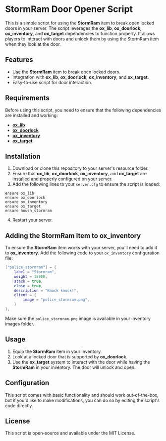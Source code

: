 # StormRam Door Opener Script

This is a simple script for using the **StormRam** item to break open locked doors in your server. The script leverages the **ox_lib**, **ox_doorlock**, **ox_inventory**, and **ox_target** dependencies to function properly. It allows players to interact with doors and unlock them by using the StormRam item when they look at the door.

## Features
- Use the **StormRam** item to break open locked doors.
- Integration with **ox_lib**, **ox_doorlock**, **ox_inventory**, and **ox_target**.
- Easy-to-use script for door interaction.

## Requirements
Before using this script, you need to ensure that the following dependencies are installed and working:

- [**ox_lib**]([https://github.com/YourLinkHere](https://github.com/overextended/ox_lib))
- [**ox_doorlock**]([https://github.com/YourLinkHere](https://github.com/overextended/ox_doorlock))
- [**ox_inventory**]([https://github.com/YourLinkHere](https://github.com/overextended/ox_inventory))
- [**ox_target**]([https://github.com/YourLinkHere](https://github.com/overextended/ox_target))

## Installation

1. Download or clone this repository to your server's resource folder.
2. Ensure that **ox_lib**, **ox_doorlock**, **ox_inventory**, and **ox_target** are installed and properly configured on your server.
3. Add the following lines to your `server.cfg` to ensure the script is loaded:

```plaintext
ensure ox_lib
ensure ox_doorlock
ensure ox_inventory
ensure ox_target
ensure howsn_stormram
```

4. Restart your server.

## Adding the StormRam Item to **ox_inventory**

To ensure the **StormRam** item works with your server, you'll need to add it to **ox_inventory**. Add the following code to your `ox_inventory` configuration file:

```lua
["police_stormram"] = {
    label = "Stormram",
    weight = 18000,
    stack = true,
    close = true,
    description = "Knock knock!",
    client = {
        image = "police_stormram.png",
    }
},
```

Make sure the `police_stormram.png` image is available in your inventory images folder.

## Usage

1. Equip the **StormRam** item in your inventory.
2. Look at a locked door that is supported by **ox_doorlock**.
3. Use the **ox_target** system to interact with the door while having the **StormRam** in your inventory. The door will unlock and open.

## Configuration

This script comes with basic functionality and should work out-of-the-box, but if you'd like to make modifications, you can do so by editing the script's code directly.

## License

This script is open-source and available under the MIT License.
